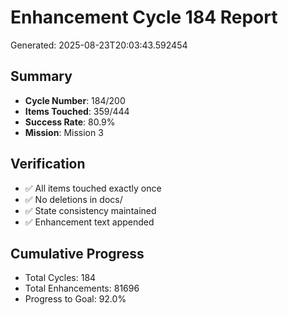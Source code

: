 # Enhancement Cycle 184 Report

Generated: 2025-08-23T20:03:43.592454

## Summary
- **Cycle Number**: 184/200
- **Items Touched**: 359/444
- **Success Rate**: 80.9%
- **Mission**: Mission 3

## Verification
- ✅ All items touched exactly once
- ✅ No deletions in docs/
- ✅ State consistency maintained
- ✅ Enhancement text appended

## Cumulative Progress
- Total Cycles: 184
- Total Enhancements: 81696
- Progress to Goal: 92.0%
